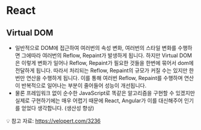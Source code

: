 # React

## Virtual DOM

- 일반적으로 DOM에 접근하여 여러번의 속성 변화, 여러번의 스타일 변화를 수행하면 그에따라 여러번의 Reflow, Repaint가 발생하게 됩니다. 하지만 Virtual DOM은 이렇게 변화가 일어나 Reflow, Repaint가 필요한 것들을 한번에 묶어서 dom에 전달하게 됩니다. 따라서 처리되는 Reflow, Repaint의 규모가 커질 수는 있지만 한번만 연산을 수행하게 됩니다. 이를 통해 여러번 Reflow, Repaint를 수행하며 연산이 반복적으로 일어나는 부분이 줄어들어 성능이 개선됩니다.
- 물론 프레임워크 없이 순수한 JavaScript로 똑같은 알고리즘을 구현할 수 있겠지만 실제로 구현하기에는 매우 어렵기 때문에 React, Angular가 이를 대신해주어 인기를 얻었다 생각합니다. (생산성 향상)

💡 참고 자료: https://velopert.com/3236
